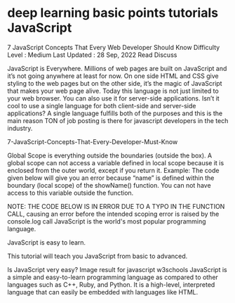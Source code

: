 # deep learning basic points tutorials JavaScript
7 JavaScript Concepts That Every Web Developer Should Know
Difficulty Level : Medium
Last Updated : 28 Sep, 2022
Read
Discuss

JavaScript is Everywhere. Millions of web pages are built on JavaScript and it’s not going anywhere at least for now. On one side HTML and CSS give styling to the web pages but on the other side, it’s the magic of JavaScript that makes your web page alive. Today this language is not just limited to your web browser. You can also use it for server-side applications. Isn’t it cool to use a single language for both client-side and server-side applications? A single language fulfills both of the purposes and this is the main reason TON of job posting is there for javascript developers in the tech industry. 
 

7-JavaScript-Concepts-That-Every-Developer-Must-Know

Global Scope is everything outside the boundaries (outside the box). A global scope can not access a variable defined in local scope because it is enclosed from the outer world, except if you return it.
Example: The code given below will give you an error because “name” is defined within the boundary (local scope) of the showName() function. You can not have access to this variable outside the function. 

NOTE: THE CODE BELOW IS IN ERROR DUE TO A TYPO IN THE FUNCTION CALL, causing an error before the intended scoping error is raised by the console.log call
 JavaScript is the world's most popular programming language.

JavaScript is easy to learn.

This tutorial will teach you JavaScript from basic to advanced.

Is JavaScript very easy?
Image result for javascript w3schools
JavaScript is a simple and easy-to-learn programming language as compared to other languages such as C++, Ruby, and Python. It is a high-level, interpreted language that can easily be embedded with languages like HTML.
